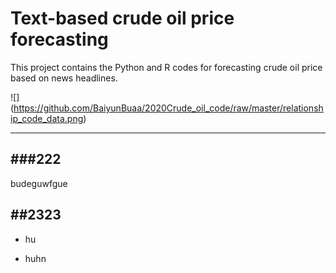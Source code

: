 # Text-based crude oil price forecasting

This project contains the Python and R codes for forecasting crude oil price based on news headlines.

![]
(https://github.com/BaiyunBuaa/2020Crude_oil_code/raw/master/relationship_code_data.png)

-----------
###222
-----------
budeguwfgue

##2323
---------
- hu

- huhn


